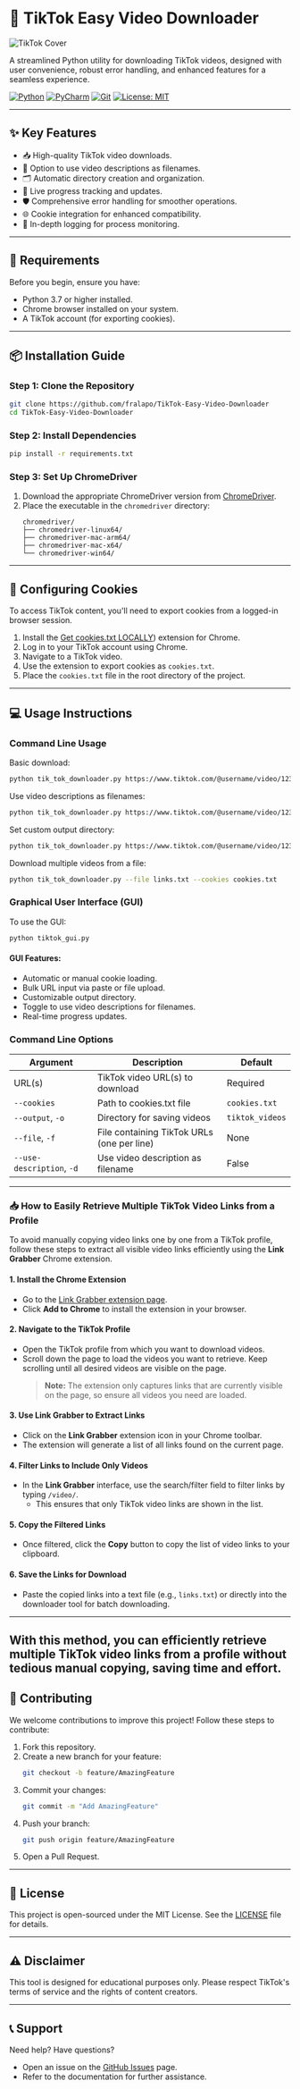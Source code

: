 # 🎵 TikTok Easy Video Downloader

![TikTok Cover](TikTok.png)

A streamlined Python utility for downloading TikTok videos, designed with user convenience, robust error handling, and enhanced features for a seamless experience.

[![Python](https://img.shields.io/badge/python-3670A0?style=for-the-badge&logo=python&logoColor=ffdd54)](https://www.python.org/)
[![PyCharm](https://img.shields.io/badge/pycharm-143?style=for-the-badge&logo=pycharm&logoColor=black&color=green&labelColor=green)](https://www.jetbrains.com/pycharm/)
[![Git](https://img.shields.io/badge/git-F05032?style=for-the-badge&logo=git&logoColor=white)](https://git-scm.com/)
[![License: MIT](https://img.shields.io/badge/License-MIT-yellow.svg?style=for-the-badge)](https://opensource.org/licenses/MIT)

---

## ✨ Key Features

- 📥 High-quality TikTok video downloads.
- 🎯 Option to use video descriptions as filenames.
- 🗂️ Automatic directory creation and organization.
- 🔄 Live progress tracking and updates.
- 🛡️ Comprehensive error handling for smoother operations.
- 🌐 Cookie integration for enhanced compatibility.
- 📝 In-depth logging for process monitoring.

---

## 🚀 Requirements

Before you begin, ensure you have:

- Python 3.7 or higher installed.
- Chrome browser installed on your system.
- A TikTok account (for exporting cookies).

---

## 📦 Installation Guide

### Step 1: Clone the Repository
```bash
git clone https://github.com/fralapo/TikTok-Easy-Video-Downloader
cd TikTok-Easy-Video-Downloader
```

### Step 2: Install Dependencies
```bash
pip install -r requirements.txt
```

### Step 3: Set Up ChromeDriver
1. Download the appropriate ChromeDriver version from [ChromeDriver](https://googlechromelabs.github.io/chrome-for-testing/#stable).
2. Place the executable in the `chromedriver` directory:
   ```
   chromedriver/
   ├── chromedriver-linux64/
   ├── chromedriver-mac-arm64/
   ├── chromedriver-mac-x64/
   └── chromedriver-win64/
   ```

---

## 🔐 Configuring Cookies

To access TikTok content, you'll need to export cookies from a logged-in browser session.

1. Install the [Get cookies.txt LOCALLY](https://chromewebstore.google.com/detail/get-cookiestxt-locally/cclelndahbckbenkjhflpdbgdldlbecc)) extension for Chrome.
2. Log in to your TikTok account using Chrome.
3. Navigate to a TikTok video.
4. Use the extension to export cookies as `cookies.txt`.
5. Place the `cookies.txt` file in the root directory of the project.

---

## 💻 Usage Instructions

### Command Line Usage

Basic download:
```bash
python tik_tok_downloader.py https://www.tiktok.com/@username/video/1234567890 --cookies cookies.txt
```

Use video descriptions as filenames:
```bash
python tik_tok_downloader.py https://www.tiktok.com/@username/video/1234567890 --use-description --cookies cookies.txt
```

Set custom output directory:
```bash
python tik_tok_downloader.py https://www.tiktok.com/@username/video/1234567890 --output my_videos --cookies cookies.txt
```

Download multiple videos from a file:
```bash
python tik_tok_downloader.py --file links.txt --cookies cookies.txt
```

### Graphical User Interface (GUI)

To use the GUI:
```bash
python tiktok_gui.py
```

#### GUI Features:
- Automatic or manual cookie loading.
- Bulk URL input via paste or file upload.
- Customizable output directory.
- Toggle to use video descriptions for filenames.
- Real-time progress updates.

### Command Line Options

| Argument            | Description                                    | Default          |
|---------------------|------------------------------------------------|------------------|
| URL(s)              | TikTok video URL(s) to download               | Required         |
| `--cookies`         | Path to cookies.txt file                      | `cookies.txt`    |
| `--output`, `-o`    | Directory for saving videos                   | `tiktok_videos`  |
| `--file`, `-f`      | File containing TikTok URLs (one per line)     | None             |
| `--use-description`, `-d` | Use video description as filename       | False            |

---
### 📥 How to Easily Retrieve Multiple TikTok Video Links from a Profile

To avoid manually copying video links one by one from a TikTok profile, follow these steps to extract all visible video links efficiently using the **Link Grabber** Chrome extension.

#### 1. Install the Chrome Extension
- Go to the [Link Grabber extension page](https://chromewebstore.google.com/detail/link-grabber/caodelkhipncidmoebgbbeemedohcdma).
- Click **Add to Chrome** to install the extension in your browser.

#### 2. Navigate to the TikTok Profile
- Open the TikTok profile from which you want to download videos.
- Scroll down the page to load the videos you want to retrieve. Keep scrolling until all desired videos are visible on the page.
  > **Note:** The extension only captures links that are currently visible on the page, so ensure all videos you need are loaded.

#### 3. Use Link Grabber to Extract Links
- Click on the **Link Grabber** extension icon in your Chrome toolbar.
- The extension will generate a list of all links found on the current page.

#### 4. Filter Links to Include Only Videos
- In the **Link Grabber** interface, use the search/filter field to filter links by typing `/video/`. 
  - This ensures that only TikTok video links are shown in the list.

#### 5. Copy the Filtered Links
- Once filtered, click the **Copy** button to copy the list of video links to your clipboard.

#### 6. Save the Links for Download
- Paste the copied links into a text file (e.g., `links.txt`) or directly into the downloader tool for batch downloading.

---

With this method, you can efficiently retrieve multiple TikTok video links from a profile without tedious manual copying, saving time and effort.
---

## 🤝 Contributing

We welcome contributions to improve this project! Follow these steps to contribute:

1. Fork this repository.
2. Create a new branch for your feature:
   ```bash
   git checkout -b feature/AmazingFeature
   ```
3. Commit your changes:
   ```bash
   git commit -m "Add AmazingFeature"
   ```
4. Push your branch:
   ```bash
   git push origin feature/AmazingFeature
   ```
5. Open a Pull Request.

---

## 📝 License

This project is open-sourced under the MIT License. See the [LICENSE](LICENSE) file for details.

---

## ⚠️ Disclaimer

This tool is designed for educational purposes only. Please respect TikTok's terms of service and the rights of content creators.

---

## 📞 Support

Need help? Have questions?

- Open an issue on the [GitHub Issues](https://github.com/fralapo/TikTok-Easy-Video-Downloader/issues) page.
- Refer to the documentation for further assistance.
